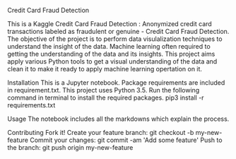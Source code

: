 

Credit Card Fraud Detection


This is a Kaggle Credit Card Fraud Detection : Anonymized credit card transactions labeled as fraudulent or genuine - Credit Card Fraud Detection. The objective of the project is to perform data visulalization techniques to understand the insight of the data. Machine learning often required to getting the understanding of the data and its insights. This project aims apply various Python tools to get a visual understanding of the data and clean it to make it ready to apply machine learning opertation on it.

Installation
This is a Jupyter notebook. Package requirements are included in requirement.txt. This project uses Python 3.5. Run the following command in terminal to install the required packages. pip3 install -r requirements.txt

Usage
The notebook includes all the markdowns which explain the process.

Contributing
Fork it!
Create your feature branch: git checkout -b my-new-feature
Commit your changes: git commit -am 'Add some feature'
Push to the branch: git push origin my-new-feature
